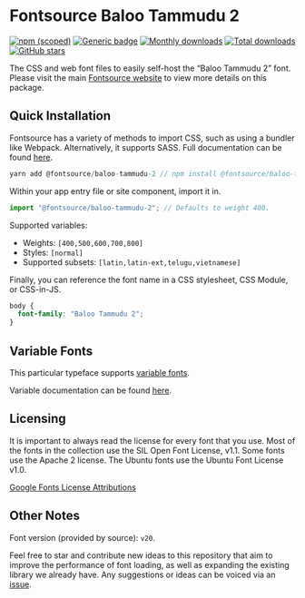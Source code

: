 # Fontsource Baloo Tammudu 2

[![npm (scoped)](https://img.shields.io/npm/v/@fontsource/baloo-tammudu-2?color=brightgreen)](https://www.npmjs.com/package/@fontsource/baloo-tammudu-2) [![Generic badge](https://img.shields.io/badge/fontsource-passing-brightgreen)](https://github.com/fontsource/fontsource) [![Monthly downloads](https://badgen.net/npm/dm/@fontsource/baloo-tammudu-2)](https://github.com/fontsource/fontsource) [![Total downloads](https://badgen.net/npm/dt/@fontsource/baloo-tammudu-2)](https://github.com/fontsource/fontsource) [![GitHub stars](https://img.shields.io/github/stars/fontsource/fontsource.svg?style=social&label=Star)](https://github.com/fontsource/fontsource/stargazers)

The CSS and web font files to easily self-host the “Baloo Tammudu 2” font. Please visit the main [Fontsource website](https://fontsource.org/fonts/baloo-tammudu-2) to view more details on this package.

## Quick Installation

Fontsource has a variety of methods to import CSS, such as using a bundler like Webpack. Alternatively, it supports SASS. Full documentation can be found [here](https://fontsource.org/docs/introduction).

```javascript
yarn add @fontsource/baloo-tammudu-2 // npm install @fontsource/baloo-tammudu-2
```

Within your app entry file or site component, import it in.

```javascript
import "@fontsource/baloo-tammudu-2"; // Defaults to weight 400.
```

Supported variables:

- Weights: `[400,500,600,700,800]`
- Styles: `[normal]`
- Supported subsets: `[latin,latin-ext,telugu,vietnamese]`

Finally, you can reference the font name in a CSS stylesheet, CSS Module, or CSS-in-JS.

```css
body {
  font-family: "Baloo Tammudu 2";
}
```

## Variable Fonts

This particular typeface supports [variable fonts](https://developer.mozilla.org/en-US/docs/Web/CSS/CSS_Fonts/Variable_Fonts_Guide).

Variable documentation can be found [here](https://fontsource.org/docs/variable-fonts).

## Licensing

It is important to always read the license for every font that you use.
Most of the fonts in the collection use the SIL Open Font License, v1.1. Some fonts use the Apache 2 license. The Ubuntu fonts use the Ubuntu Font License v1.0.

[Google Fonts License Attributions](https://fonts.google.com/attribution)

## Other Notes

Font version (provided by source): `v20`.

Feel free to star and contribute new ideas to this repository that aim to improve the performance of font loading, as well as expanding the existing library we already have. Any suggestions or ideas can be voiced via an [issue](https://github.com/fontsource/fontsource/issues).
